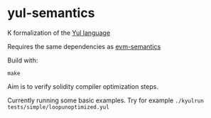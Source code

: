 # yul-semantics

K formalization of the [Yul language](https://solidity.readthedocs.io/en/v0.5.11/yul.html)

Requires the same dependencies as [evm-semantics](https://github.com/kframework/evm-semantics#system-dependencies)

Build with:

```
make
```

Aim is to verify solidity compiler optimization steps.

Currently running some basic examples. Try for example `./kyulrun tests/simple/loopunoptimized.yul`
